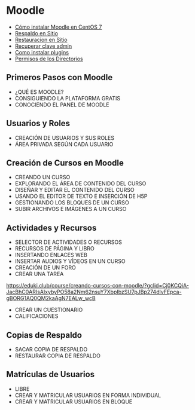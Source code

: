 # Moodle


* [Cómo instalar Moodle en CentOS 7](guias/moodle-centos7.rst)
* [Respaldo en Sitio](guias/hacer_respaldo.rst)
* [Restauracion en Sitio](guias/restauracion_sitio.rst)
* [Recuperar clave admin](guias/recuperarclaveadmin.rst)
* [Como instalar plugins](guias/addplugin.rst)
* [Permisos de los Directorios](guias/dirpermisos.rst)


## Primeros Pasos con Moodle 
* ¿QUÉ ES MOODLE?
* CONSIGUIENDO LA PLATAFORMA GRATIS
* CONOCIENDO EL PANEL DE MOODLE

## Usuarios y Roles 
* CREACIÓN DE USUARIOS Y SUS ROLES
* ÁREA PRIVADA SEGÚN CADA USUARIO

## Creación de Cursos en Moodle 
* CREANDO UN CURSO
* EXPLORANDO EL ÁREA DE CONTENIDO DEL CURSO
* DISEÑAR Y EDITAR EL CONTENIDO DEL CURSO
* USANDO EL EDITOR DE TEXTO E INSERCIÓN DE H5P
* GESTIONANDO LOS BLOQUES DE UN CURSO
* SUBIR ARCHIVOS E IMÁGENES A UN CURSO

## Actividades y Recursos 
* SELECTOR DE ACTIVIDADES O RECURSOS
* RECURSOS DE PÁGINA Y LIBRO
* INSERTANDO ENLACES WEB
* INSERTAR AUDIOS Y VÍDEOS EN UN CURSO
* CREACIÓN DE UN FORO
* CREAR UNA TAREA


https://eduki.club/course/creando-cursos-con-moodle/?gclid=Cj0KCQiA-JacBhC0ARIsAIxybyPO58a2Nm62nsuY7XbpIbzSU7pJBp274dlvFEpca-gBORG1AQ0QM2kaAgN7EALw_wcB
* CREAR UN CUESTIONARIO
* CALIFICACIONES

## Copias de Respaldo 
* SACAR COPIA DE RESPALDO
* RESTAURAR COPIA DE RESPALDO

## Matrículas de Usuarios 
* LIBRE
* CREAR Y MATRICULAR USUARIOS EN FORMA INDIVIDUAL
* CREAR Y MATRICULAR USUARIOS EN BLOQUE

